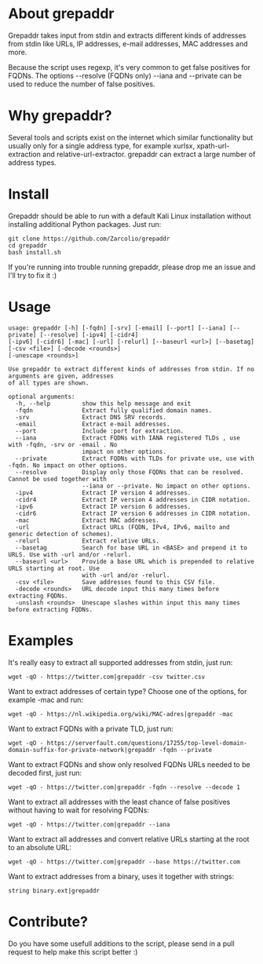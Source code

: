 # About grepaddr
Grepaddr takes input from stdin and extracts different kinds of addresses from stdin like URLs, IP addresses, e-mail addresses, MAC addresses and more.

Because the script uses regexp, it's very common to get false positives for FQDNs.
The options --resolve (FQDNs only) --iana and --private can be used to reduce the number of false positives.

# Why grepaddr?
Several tools and scripts exist on the internet which similar functionality but usually only for a single address type, for example xurlsx, xpath-url-extraction and relative-url-extractor. grepaddr can extract a large number of address types.

# Install
Grepaddr should be able to run with a default Kali Linux installation without installing additional Python packages. 
Just run:
```
git clone https://github.com/Zarcolio/grepaddr
cd grepaddr
bash install.sh
```
If you're running into trouble running grepaddr, please drop me an issue and I'll try to fix it :)

# Usage
```
usage: grepaddr [-h] [-fqdn] [-srv] [-email] [--port] [--iana] [--private] [--resolve] [-ipv4] [-cidr4]
[-ipv6] [-cidr6] [-mac] [-url] [-relurl] [--baseurl <url>] [--basetag] [-csv <file>] [-decode <rounds>] 
[-unescape <rounds>]

Use grepaddr to extract different kinds of addresses from stdin. If no arguments are given, addresses
of all types are shown.

optional arguments:
  -h, --help         show this help message and exit
  -fqdn              Extract fully qualified domain names.
  -srv               Extract DNS SRV records.
  -email             Extract e-mail addresses.
  --port             Include :port for extraction.
  --iana             Extract FQDNs with IANA registered TLDs , use with -fqdn, -srv or -email . No
                     impact on other options.
  --private          Extract FQDNs with TLDs for private use, use with -fqdn. No impact on other options.
  --resolve          Display only those FQDNs that can be resolved. Cannot be used together with
                     --iana or --private. No impact on other options.
  -ipv4              Extract IP version 4 addresses.
  -cidr4             Extract IP version 4 addresses in CIDR notation.
  -ipv6              Extract IP version 6 addresses.
  -cidr6             Extract IP version 6 addresses in CIDR notation.
  -mac               Extract MAC addresses.
  -url               Extract URLs (FQDN, IPv4, IPv6, mailto and generic detection of schemes).
  -relurl            Extract relative URLs.
  --basetag          Search for base URL in <BASE> and prepend it to URLS. Use with -url and/or -relurl.
  --baseurl <url>    Provide a base URL which is prepended to relative URLS starting at root. Use
                     with -url and/or -relurl.
  -csv <file>        Save addresses found to this CSV file.
  -decode <rounds>   URL decode input this many times before extracting FQDNs.
  -unslash <rounds>  Unescape slashes within input this many times before extracting FQDNs.
```
# Examples
It's really easy to extract all supported addresses from stdin, just run:
```
wget -qO - https://twitter.com|grepaddr -csv twitter.csv
```
Want to extract addresses of certain type? Choose one of the options, for example -mac and run:
```
wget -qO - https://nl.wikipedia.org/wiki/MAC-adres|grepaddr -mac
```
Want to extract FQDNs with a private TLD, just run:
```
wget -qO - https://serverfault.com/questions/17255/top-level-domain-domain-suffix-for-private-network|grepaddr -fqdn --private
```
Want to extract FQDNs and show only resolved FQDNs URLs needed to be decoded first, just run:
```
wget -qO - https://twitter.com|grepaddr -fqdn --resolve --decode 1
```
Want to extract all addresses with the least chance of false positives without having to wait for resolving FQDNs:
```
wget -qO - https://twitter.com|grepaddr --iana
```
Want to extract all addresses and convert relative URLs starting at the root to an absolute URL:
```
wget -qO - https://twitter.com|grepaddr --base https://twitter.com
```
Want to extract addresses from a binary, uses it together with strings:
```
string binary.ext|grepaddr
```

# Contribute?
Do you have some usefull additions to the script, please send in a pull request to help make this script better :)
